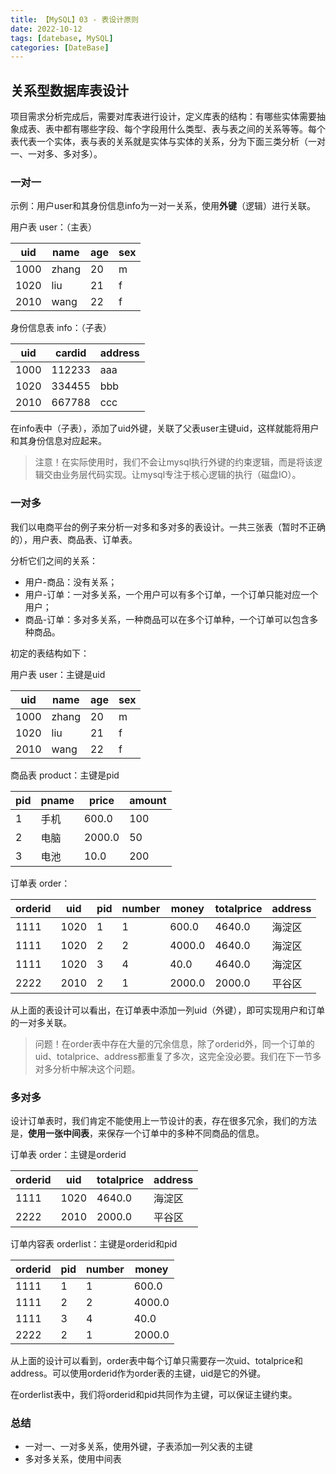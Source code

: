 ```yaml
---
title: 【MySQL】03 - 表设计原则
date: 2022-10-12
tags: [datebase, MySQL]
categories: [DateBase]
---
```


## 关系型数据库表设计

项目需求分析完成后，需要对库表进行设计，定义库表的结构：有哪些实体需要抽象成表、表中都有哪些字段、每个字段用什么类型、表与表之间的关系等等。每个表代表一个实体，表与表的关系就是实体与实体的关系，分为下面三类分析（一对一、一对多、多对多）。

### 一对一

示例：用户user和其身份信息info为一对一关系，使用**外键**（逻辑）进行关联。

用户表 user：（主表）

|uid|name|age|sex|
|---|---|---|---|
|1000|zhang|20|m|
|1020|liu|21|f|
|2010|wang|22|f|

身份信息表 info：（子表）

|uid|cardid|address|
|---|---|---|
|1000|112233|aaa|
|1020|334455|bbb|
|2010|667788|ccc|

在info表中（子表），添加了uid外键，关联了父表user主键uid，这样就能将用户和其身份信息对应起来。

> 注意！在实际使用时，我们不会让mysql执行外键的约束逻辑，而是将该逻辑交由业务层代码实现。让mysql专注于核心逻辑的执行（磁盘IO）。


### 一对多

我们以电商平台的例子来分析一对多和多对多的表设计。一共三张表（暂时不正确的），用户表、商品表、订单表。

分析它们之间的关系：  
- 用户-商品：没有关系；
- 用户-订单：一对多关系，一个用户可以有多个订单，一个订单只能对应一个用户；
- 商品-订单：多对多关系，一种商品可以在多个订单种，一个订单可以包含多种商品。


初定的表结构如下：

用户表 user：主键是uid

|uid|name|age|sex|
|---|---|---|---|
|1000|zhang|20|m|
|1020|liu|21|f|
|2010|wang|22|f|

商品表 product：主键是pid

|pid|pname|price|amount|
|---|---|---|---|
|1|手机|600.0|100|
|2|电脑|2000.0|50|
|3|电池|10.0|200|

订单表 order：

|orderid|uid|pid|number|money|totalprice|address|
|---|---|---|---|---|---|---|
|1111|1020|1|1|600.0|4640.0|海淀区|
|1111|1020|2|2|4000.0|4640.0|海淀区|
|1111|1020|3|4|40.0|4640.0|海淀区|
|2222|2010|2|1|2000.0|2000.0|平谷区|


从上面的表设计可以看出，在订单表中添加一列uid（外键），即可实现用户和订单的一对多关联。

> 问题！在order表中存在大量的冗余信息，除了orderid外，同一个订单的uid、totalprice、address都重复了多次，这完全没必要。我们在下一节多对多分析中解决这个问题。


### 多对多

设计订单表时，我们肯定不能使用上一节设计的表，存在很多冗余，我们的方法是，**使用一张中间表**，来保存一个订单中的多种不同商品的信息。

订单表 order：主键是orderid

|orderid|uid|totalprice|address|
|---|---|---|---|
|1111|1020|4640.0|海淀区|
|2222|2010|2000.0|平谷区|

订单内容表 orderlist：主键是orderid和pid

|orderid|pid|number|money|
|---|---|---|---|
|1111|1|1|600.0|
|1111|2|2|4000.0|
|1111|3|4|40.0|
|2222|2|1|2000.0|

从上面的设计可以看到，order表中每个订单只需要存一次uid、totalprice和address。可以使用orderid作为order表的主键，uid是它的外键。

在orderlist表中，我们将orderid和pid共同作为主键，可以保证主键约束。


### 总结

- 一对一、一对多关系，使用外键，子表添加一列父表的主键
- 多对多关系，使用中间表